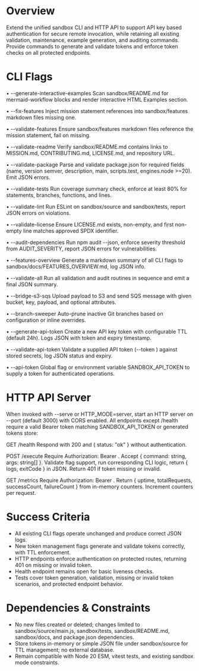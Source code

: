 # Overview
Extend the unified sandbox CLI and HTTP API to support API key based authentication for secure remote invocation, while retaining all existing validation, maintenance, example generation, and auditing commands. Provide commands to generate and validate tokens and enforce token checks on all protected endpoints.

# CLI Flags
• --generate-interactive-examples  Scan sandbox/README.md for mermaid-workflow blocks and render interactive HTML Examples section.

• --fix-features                  Inject mission statement references into sandbox/features markdown files missing one.

• --validate-features             Ensure sandbox/features markdown files reference the mission statement, fail on missing.

• --validate-readme               Verify sandbox/README.md contains links to MISSION.md, CONTRIBUTING.md, LICENSE.md, and repository URL.

• --validate-package              Parse and validate package.json for required fields (name, version semver, description, main, scripts.test, engines.node >=20). Emit JSON errors.

• --validate-tests                Run coverage summary check, enforce at least 80% for statements, branches, functions, and lines.

• --validate-lint                 Run ESLint on sandbox/source and sandbox/tests, report JSON errors on violations.

• --validate-license              Ensure LICENSE.md exists, non-empty, and first non-empty line matches approved SPDX identifier.

• --audit-dependencies            Run npm audit --json, enforce severity threshold from AUDIT_SEVERITY, report JSON errors for vulnerabilities.

• --features-overview             Generate a markdown summary of all CLI flags to sandbox/docs/FEATURES_OVERVIEW.md, log JSON info.

• --validate-all                  Run all validation and audit routines in sequence and emit a final JSON summary.

• --bridge-s3-sqs                 Upload payload to S3 and send SQS message with given bucket, key, payload, and optional attributes.

• --branch-sweeper                Auto-prune inactive Git branches based on configuration or inline overrides.

• --generate-api-token            Create a new API key token with configurable TTL (default 24h). Logs JSON with token and expiry timestamp.

• --validate-api-token            Validate a supplied API token (--token <value>) against stored secrets, log JSON status and expiry.

• --api-token <token>             Global flag or environment variable SANDBOX_API_TOKEN to supply a token for authenticated operations.

# HTTP API Server
When invoked with --serve or HTTP_MODE=server, start an HTTP server on --port (default 3000) with CORS enabled. All endpoints except /health require a valid Bearer token matching SANDBOX_API_TOKEN or generated tokens store:

GET /health
  Respond with 200 and { status: "ok" } without authentication.

POST /execute
  Require Authorization: Bearer <token>. Accept { command: string, args: string[] }. Validate flag support, run corresponding CLI logic, return { logs, exitCode } in JSON. Return 401 if token missing or invalid.

GET /metrics
  Require Authorization: Bearer <token>. Return { uptime, totalRequests, successCount, failureCount } from in-memory counters. Increment counters per request.

# Success Criteria
- All existing CLI flags operate unchanged and produce correct JSON logs.
- New token management flags generate and validate tokens correctly, with TTL enforcement.
- HTTP endpoints enforce authentication on protected routes, returning 401 on missing or invalid token.
- Health endpoint remains open for basic liveness checks.
- Tests cover token generation, validation, missing or invalid token scenarios, and protected endpoint behavior.

# Dependencies & Constraints
- No new files created or deleted; changes limited to sandbox/source/main.js, sandbox/tests, sandbox/README.md, sandbox/docs, and package.json dependencies.
- Store tokens in-memory or simple JSON file under sandbox/source for TTL management; no external database.
- Remain compatible with Node 20 ESM, vitest tests, and existing sandbox mode constraints.
